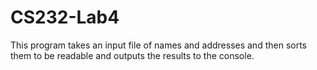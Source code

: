 # CS232-Lab4
This program takes an input file of names and addresses and then sorts them to be readable and outputs the results to the console.
